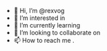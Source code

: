 - 👋 Hi, I’m @rexvog 
- 👀 I’m interested in
- 🌱 I’m currently learning 
- 💞️ I’m looking to collaborate on 
- 📫 How to reach me .

<!---
rexvog/rexvog is a ✨ special ✨ repository because its `README.md` (this file) appears on your GitHub profile.
You can click the Preview link to take a look at your changes.
--->
